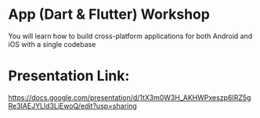 # App (Dart & Flutter) Workshop

You will learn how to build cross-platform applications for both Android and iOS with a single codebase

# Presentation Link:

https://docs.google.com/presentation/d/1tX3m0W3H_AKHWPxeszp6IRZ5gRe3IAEJYLld3LiEwoQ/edit?usp=sharing
